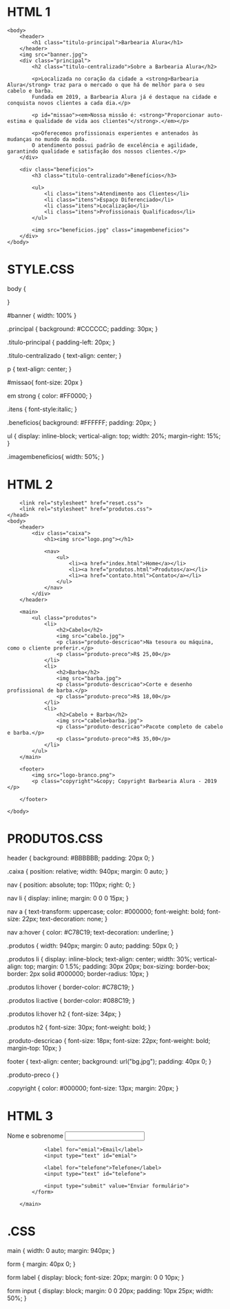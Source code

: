 # HTML 1 #

<!DOCTYPE html>
<html lang="pt-br">
    <head>
        <meta charset="UTF-8">
        <title>Barbearia Alura</title>
        <link rel="stylesheet" href="style.css">
    </head>

    <body>
        <header>
            <h1 class="titulo-principal">Barbearia Alura</h1>
        </header>        
        <img src="banner.jpg">
        <div class="principal">
            <h2 class="titulo-centralizado">Sobre a Barbearia Alura</h2>

            <p>Localizada no coração da cidade a <strong>Barbearia Alura</strong> traz para o mercado o que há de melhor para o seu cabelo e barba. 
            Fundada em 2019, a Barbearia Alura já é destaque na cidade e conquista novos clientes a cada dia.</p>

            <p id="missao"><em>Nossa missão é: <strong>"Proporcionar auto-estima e qualidade de vida aos clientes"</strong>.</em></p>

            <p>Oferecemos profissionais experientes e antenados às mudanças no mundo da moda. 
            O atendimento possui padrão de excelência e agilidade, garantindo qualidade e satisfação dos nossos clientes.</p>
        </div>

        <div class="beneficios">
            <h3 class="titulo-centralizado">Benefícios</h3>

            <ul>
                <li class="itens">Atendimento aos Clientes</li>
                <li class="itens">Espaço Diferenciado</li>
                <li class="itens">Localização</li>
                <li class="itens">Profissionais Qualificados</li>
            </ul>

            <img src="beneficios.jpg" class="imagembeneficios">
        </div>
    </body>
</html>

# STYLE.CSS #

body {
    
}


#banner {
    width: 100%
}


.principal {
    background: #CCCCCC;
    padding: 30px;
}

.titulo-principal {
    padding-left: 20px;
}

.titulo-centralizado {
    text-align: center;
}

p {
    text-align: center;
}

#missao{
    font-size: 20px
}

em strong {
    color: #FF0000;
}

.itens {
    font-style:italic;
}

.beneficios{
    background: #FFFFFF;
    padding: 20px;
}

ul {
    display: inline-block;
    vertical-align: top;
    width: 20%;
    margin-right: 15%;
}

.imagembeneficios{
    width: 50%;
}

# HTML 2 #

<!DOCTYPE html>
<html>
    <head>
        <meta charset="UTF-8">
        <title>Produtos - Barbearia Alura</title>

        <link rel="stylesheet" href="reset.css">
        <link rel="stylesheet" href="produtos.css">
    </head>
    <body>
        <header>
            <div class="caixa">
                <h1><img src="logo.png"></h1>

                <nav>
                    <ul>
                        <li><a href="index.html">Home</a></li>
                        <li><a href="produtos.html">Produtos</a></li>
                        <li><a href="contato.html">Contato</a></li>
                    </ul>
                </nav>
            </div>
        </header>

        <main>
            <ul class="produtos">
                <li>
                    <h2>Cabelo</h2>
                    <img src="cabelo.jpg">
                    <p class="produto-descricao">Na tesoura ou máquina, como o cliente preferir.</p>
                    <p class="produto-preco">R$ 25,00</p>
                </li>
                <li>
                    <h2>Barba</h2>
                    <img src="barba.jpg">
                    <p class="produto-descricao">Corte e desenho profissional de barba.</p>
                    <p class="produto-preco">R$ 18,00</p>
                </li>
                <li>
                    <h2>Cabelo + Barba</h2>
                    <img src="cabelo+barba.jpg">
                    <p class="produto-descricao">Pacote completo de cabelo e barba.</p>
                    <p class="produto-preco">R$ 35,00</p>
                </li>
            </ul>
        </main>

        <footer>
            <img src="logo-branco.png">
            <p class="copyright">&copy; Copyright Barbearia Alura - 2019 </p>

        </footer>

    </body>
</html>

# PRODUTOS.CSS #

header {
    background: #BBBBBB;
    padding: 20px 0;
}

.caixa {
    position: relative;
    width: 940px;
    margin: 0 auto;
}

nav {
    position: absolute;
    top: 110px;
    right: 0;
}

nav li {
    display: inline;
    margin: 0 0 0 15px;
}

nav a {
    text-transform: uppercase;
    color: #000000;
    font-weight: bold;
    font-size: 22px;
    text-decoration: none;
}

nav a:hover {
    color: #C78C19;
    text-decoration: underline;
}

.produtos {
    width: 940px;
    margin: 0 auto;
    padding: 50px 0;
}

.produtos li {
    display: inline-block;
    text-align: center;
    width: 30%;
    vertical-align: top;
    margin: 0 1.5%;
    padding: 30px 20px;
    box-sizing: border-box;
    border: 2px solid #000000;
    border-radius: 10px;
}

.produtos li:hover {
    border-color: #C78C19;
}

.produtos li:active {
    border-color: #088C19;
}

.produtos li:hover h2 {
    font-size: 34px;
}

.produtos h2 {
    font-size: 30px;
    font-weight: bold;
}

.produto-descricao {
    font-size: 18px;
    font-size: 22px;
    font-weight: bold;
    margin-top: 10px;
}

footer {
    text-align: center;
    background: url("bg.jpg");
    padding: 40px 0;
}

.produto-preco {
}

.copyright {
    color: #000000;
    font-size: 13px;
    margin: 20px;
}

# HTML 3 #

<main>
            <form>
                <label for="nomeesobrenome">Nome e sobrenome</label>
                <input type="text" id="nomeesobrenome">

                <label for="emial">Email</label>
                <input type="text" id="emial">

                <label for="telefone">Telefone</label>
                <input type="text" id="telefone">

                <input type="submit" value="Enviar formulário">
            </form>

        </main>

# .CSS #

main {
	width: 0 auto;
	margin: 940px;
}

form {
	margin: 40px 0;
}

form label {
	display: block;
	font-size: 20px;
	margin: 0 0 10px;
}

form input {
	display: block;
	margin: 0 0 20px;
	padding: 10px 25px;
	width: 50%;
}

